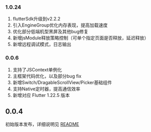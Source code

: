 ### 1.0.24
1. flutterSdk升级到v2.2.2
2. 引入EngineGroup优化内存表现，提高加载速度
3. 优化部分低端机型黑屏及其他bug修复
4. 新增jsModule释放策略控制（可单个指定页面是否释放，延迟释放）
5. 新增远程调试模式，日志输出

### 0.0.6
1. 支持了JSContext单例化
2. 主框架代码优化，以及部分bug fix
3. 新增Switch/DragableScrollView/Picker基础组件
4. 支持Native定时器，提高通信效率
5. 新增对应 Flutter 1.22.5 版本

## 0.0.4
初始版本发布，详细说明见 [README](README.md)


